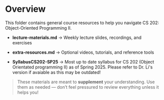 #  Overview

This folder contains general course resources to help you navigate CS 202: Object-Oriented Programming II.

- **lecture-materials.md** → Weekly lecture slides, recordings, and exercises
- **extra-resources.md** → Optional videos, tutorials, and reference tools

- **SyllabusCS202-SP25** → Most up to date syllabus for CS 202 (Object Orientated programming II) as of Spring 2025. Please refer to Dr. Li's version if avaiable as this may be outdated!

> These materials are meant to **supplement** your understanding. Use them as needed — don’t feel pressured to review everything unless it helps you!
